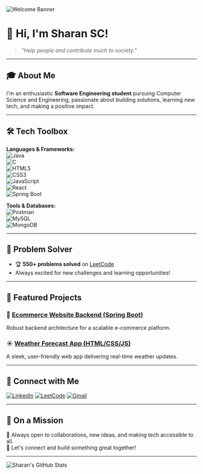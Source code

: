 <!-- Profile Banner -->
![Welcome Banner](https://img.shields.io/badge/Welcome-to%20Sharan's%20GitHub-brightgreen?style=for-the-badge)

# 👋 Hi, I'm **Sharan SC**!

> *“Help people and contribute much to society.”*

---

## 🎓 About Me

I'm an enthusiastic **Software Engineering student** pursuing Computer Science and Engineering, passionate about building solutions, learning new tech, and making a positive impact.

---

## 🛠️ Tech Toolbox

**Languages & Frameworks:**  
![Java](https://img.shields.io/badge/Java-ED8B00?style=flat-square&logo=java)  
![C](https://img.shields.io/badge/C-00599C?style=flat-square&logo=c)  
![HTML5](https://img.shields.io/badge/HTML5-E34F26?style=flat-square&logo=html5)  
![CSS3](https://img.shields.io/badge/CSS3-1572B6?style=flat-square&logo=css3)  
![JavaScript](https://img.shields.io/badge/JavaScript-F7DF1E?style=flat-square&logo=javascript)  
![React](https://img.shields.io/badge/React-20232A?style=flat-square&logo=react)  
![Spring Boot](https://img.shields.io/badge/Springboot-6DB33F?style=flat-square&logo=springboot)

**Tools & Databases:**  
![Postman](https://img.shields.io/badge/Postman-FF6C37?style=flat-square&logo=postman)  
![MySQL](https://img.shields.io/badge/MySQL-4479A1?style=flat-square&logo=mysql)  
![MongoDB](https://img.shields.io/badge/MongoDB-47A248?style=flat-square&logo=mongodb)

---

## 🧠 Problem Solver

- 🏆 **550+ problems solved** on [LeetCode](https://leetcode.com/u/sharansc482/)  
- Always excited for new challenges and learning opportunities!

---

## 🚩 Featured Projects

### 🛒 [Ecommerce Website Backend (Spring Boot)](https://github.com/Sharan-0-dot/ecommerce-springboot)
Robust backend architecture for a scalable e-commerce platform.

### ☀️ [Weather Forecast App (HTML/CSS/JS)](https://github.com/Sharan-0-dot/Weather-Forecast)
A sleek, user-friendly web app delivering real-time weather updates.

---

## 🤝 Connect with Me

[![LinkedIn](https://img.shields.io/badge/LinkedIn-0A66C2?style=for-the-badge&logo=linkedin)](https://www.linkedin.com/in/sharan-sc-4b475b2b7)
[![LeetCode](https://img.shields.io/badge/LeetCode-FFA116?style=for-the-badge&logo=leetcode)](https://leetcode.com/u/sharansc482/)
[![Gmail](https://img.shields.io/badge/Gmail-D14836?style=for-the-badge&logo=gmail)](mailto:sharansc482@gmail.com)

---

## 🌱 On a Mission

💬 Always open to collaborations, new ideas, and making tech accessible to all.  
🙌 Let's connect and build something great together!

---

<!-- GitHub Stats Card -->
![Sharan's GitHub Stats](https://github-readme-stats.vercel.app/api?username=Sharan-0-dot&show_icons=true&theme=radical)
